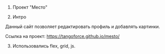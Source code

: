 1. Проект "Место"

2. Интро

Данный сайт позволяет редактировать профиль и добавлять картинки.

Ссылка на проект: https://tangoforce.github.io/mesto/

3. Использовались flex, grid, js.